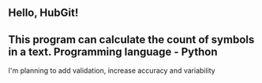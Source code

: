 Hello, HubGit!
----

This program can calculate the count of symbols in a text.
Programming language - **Python**
----
I'm planning to add validation, increase accuracy and variability